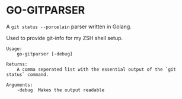 GO-GITPARSER
============

A `git status --porcelain` parser written in Golang.

Used to provide git-info for my ZSH shell setup.

```
Usage:
	go-gitparser [-debug]

Returns:
	A comma seperated list with the essential output of the `git status` command.

Arguments:
	-debug	Makes the output readable
```
